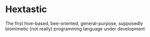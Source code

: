 # Hextastic
The first hive-based, bee-oriented, general-purpose, supposedly biomimetic (not really) programming language under development
